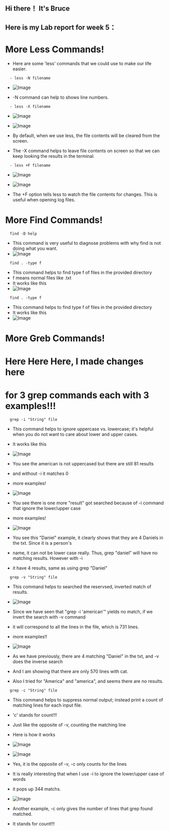 ## Hi there！ It's Bruce
## Here is my Lab report for week 5：

# More Less Commands!
- Here are some 'less' commands that we could use to make our life easier.

```
  - less -N filename
```

  - ![Image](4.1.png)

  - -N command can help to shows line numbers.


```
  - less -X filename
```
  - ![Image](4.2.png)
  - ![Image](4.3.png)

  - By default, when we use less, the file contents will be cleared from the screen.
  - The -X command helps to leave file contents on screen so that we can keep looking the results in the terminal.

```
  - less +F filename
```
  - ![Image](4.4.png)
  - ![Image](4.5.png)
  
  - The +F option tells less to watch the file contents for changes. This is useful when opening log files.

# More Find Commands!

```
  find -D help
```
  - This command is very useful to diagnose problems with why find is not doing what you want.
  - ![Image](4.6.png)

```
  find . -type f
```
  - This command helps to find type f of files in the provided directory
  - f means normal files like .txt
  - It works like this
  - ![Image](4.7.png)

```
  find . -type f
```
  - This command helps to find type f of files in the provided directory
  - It works like this
  - ![Image](4.8.png)

# More Greb Commands!
# Here Here Here, I made changes here
# for 3 grep commands each with 3 examples!!!

```
  grep -i "String" file
```
  - This command helps to ignore uppercase vs. lowercase; it's helpful when you do not want to care about lower and upper cases.
  - It works like this
  - ![Image](4.9.png)

  - You see the american is not uppercased but there are still 81 results
  - and without -i it matches 0

  - more examples!
  - ![Image](4-12.png)

  - You see there is one more "result" got searched because of -i command that ignore the lower/upper case

  - more examples!
  - ![Image](4-13.png)

  - You see this "Daniel" example, it clearly shows that they are 4 Daniels in the txt. Since it is a person's
  - name, it can not be lower case really. Thus, grep "daniel" will have no matching results. However with -i
  - it have 4 results, same as using grep "Daniel"


```
  grep -v "String" file
```
  - This command helps to searched the reservsed, inverted match of results.
  - ![Image](4.10.png)

  - Since we have seen that "grep -i 'american'" yields no match, if we invert the search with -v command
  - it will correspond to all the lines in the file, which is 731 lines.

  - more examples!!
  - ![Image](4-14.png)

  - As we have previously, there are 4 matching "Daniel" in the txt, and -v does the inverse search
  - And I am showing that there are only 570 lines with cat.
  - Also I tried for "America" and "america", and seems there are no results.

```
  grep -c "String" file
```
  - This command helps to suppress normal output; instead print a count of matching lines for each input file.
  - 'c' stands for count!!!
  - Just like the opposite of -v, counting the matching line
  - Here is how it works
  - ![Image](4.11.png)

  - ![Image](4-15.png)
  
  - Yes, it is the opposite of -v, -c only counts for the lines
  - It is really interesting that when I use -i to ignore the lower/upper case of words
  - it pops up 344 matchs.

  - ![Image](4-16.png)

  - Another example, -c only gives the number of lines that grep found matched.
  - It stands for count!!!

